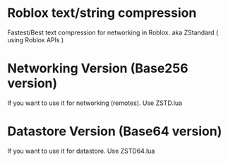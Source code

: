 # Roblox text/string compression
Fastest/Best text compression for networking in Roblox. aka ZStandard ( using Roblox APIs )

# Networking Version (Base256 version)
If you want to use it for networking (remotes).
Use ZSTD.lua 

# Datastore Version (Base64 version)
If you want to use it for datastore.
Use ZSTD64.lua 
